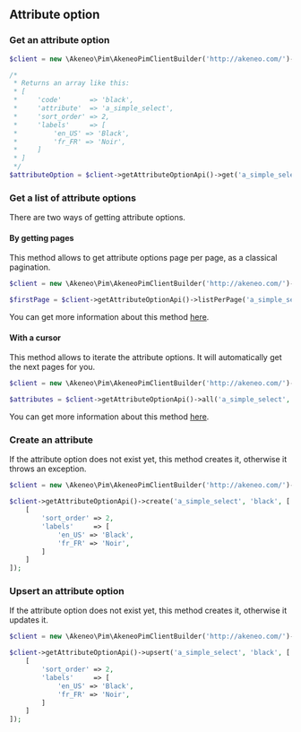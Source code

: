 ## Attribute option

### Get an attribute option

```php
$client = new \Akeneo\Pim\AkeneoPimClientBuilder('http://akeneo.com/')->buildAuthenticatedByPassword('client_id', 'secret', 'admin', 'admin');

/*
 * Returns an array like this:
 * [
 *     'code'       => 'black',
 *     'attribute'  => 'a_simple_select',
 *     'sort_order' => 2,
 *     'labels'     => [
 *         'en_US' => 'Black',
 *         'fr_FR' => 'Noir',
 *     ]
 * ]
 */
$attributeOption = $client->getAttributeOptionApi()->get('a_simple_select', 'black');
```

### Get a list of attribute options

There are two ways of getting attribute options. 

#### By getting pages

This method allows to get attribute options page per page, as a classical pagination.

```php
$client = new \Akeneo\Pim\AkeneoPimClientBuilder('http://akeneo.com/')->buildAuthenticatedByPassword('client_id', 'secret', 'admin', 'admin');

$firstPage = $client->getAttributeOptionApi()->listPerPage('a_simple_select', 50, true);
```

You can get more information about this method [here](/php-client/list-resources.html#by-getting-pages).

#### With a cursor

This method allows to iterate the attribute options. It will automatically get the next pages for you.

```php
$client = new \Akeneo\Pim\AkeneoPimClientBuilder('http://akeneo.com/')->buildAuthenticatedByPassword('client_id', 'secret', 'admin', 'admin');

$attributes = $client->getAttributeOptionApi()->all('a_simple_select', 50);
```

You can get more information about this method [here](/php-client/list-resources.html#with-a-cursor).

### Create an attribute 

If the attribute option does not exist yet, this method creates it, otherwise it throws an exception.

```php
$client = new \Akeneo\Pim\AkeneoPimClientBuilder('http://akeneo.com/')->buildAuthenticatedByPassword('client_id', 'secret', 'admin', 'admin');

$client->getAttributeOptionApi()->create('a_simple_select', 'black', [
    [
        'sort_order' => 2,
        'labels'     => [
            'en_US' => 'Black',
            'fr_FR' => 'Noir',
        ]
    ]
]);
```

### Upsert an attribute option

If the attribute option does not exist yet, this method creates it, otherwise it updates it.

```php
$client = new \Akeneo\Pim\AkeneoPimClientBuilder('http://akeneo.com/')->buildAuthenticatedByPassword('client_id', 'secret', 'admin', 'admin');

$client->getAttributeOptionApi()->upsert('a_simple_select', 'black', [
    [
        'sort_order' => 2,
        'labels'     => [
            'en_US' => 'Black',
            'fr_FR' => 'Noir',
        ]
    ]
]);
```
